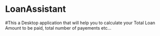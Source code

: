 # LoanAssistant
#This a Desktop application that will help you to calculate your Total Loan Amount to be paid, total number of payements etc...
